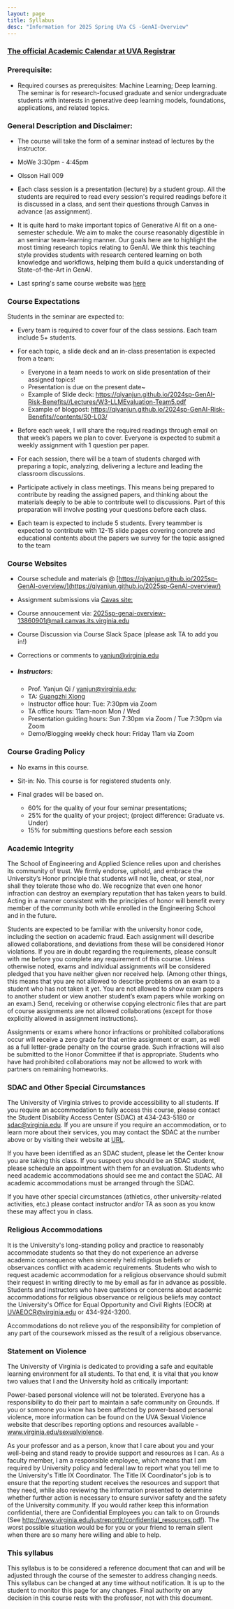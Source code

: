 ```yaml
---
layout: page
title: Syllabus
desc: "Information for 2025 Spring UVa CS -GenAI-Overview"
---
```



### [The official Academic Calendar at UVA Registrar](http://www.virginia.edu/registrar/calendar.html)


### Prerequisite:

+ Required courses as prerequisites: Machine Learning; Deep learning. The seminar is for research-focused graduate and senior undergraduate students with interests in generative deep learning models, foundations, applications, and related topics. 


### General Description and Disclaimer: 

+ The course will take the form of a seminar instead of lectures by the instructor. 

+ MoWe 3:30pm - 4:45pm  
+ Olsson Hall 009

+ Each class session is a presentation (lecture) by a student group. All the students are required to read every session's required readings before it is discussed in a class, and sent their questions through Canvas in advance (as assignment).


+ It is quite hard to make important topics of Generative AI fit on a one-semester schedule.  We aim to make the course reasonably digestible in an seminar team-learning manner. Our goals here are to highlight the most timing research topics relating to GenAI. We think this teaching style provides students with research centered learning on both knowledge and workflows, helping them build a quick understanding of State-of-the-Art in GenAI.

+ Last spring's same course website was [here](https://qiyanjun.github.io/2024sp-GenAI-Risk-Benefits/)



### Course Expectations

Students in the seminar are expected to:

+ Every team is required to cover four of the class sessions.  Each team include 5+ students. 

+ For each topic, a slide deck and an in-class presentation is expected from a team: 
  - Everyone in a team needs to work on slide presentation of their assigned topics!
  - Presentation is due on the present date~ 
  - Example of Slide deck: https://qiyanjun.github.io/2024sp-GenAI-Risk-Benefits//Lectures/W3-LLMEvaluation-Team5.pdf
  - Example of blogpost: https://qiyanjun.github.io/2024sp-GenAI-Risk-Benefits//contents/S0-L03/


+ Before each week, I will share the required readings through email on that week’s papers we plan to cover. Everyone is expected to submit a weekly assignment with 1 question per paper. 

+ For each session, there will be a team of students charged with preparing a topic, analyzing, delivering a lecture and leading the classroom discussions. 

+ Participate actively in class meetings. This means being prepared to contribute by  reading the assigned papers, and thinking about the materials deeply to be able to contribute well to discussions. Part of this preparation will involve posting your questions before each class.

+ Each team is expected to include 5 students. Every teammber is expected to contribute with 12-15 slide pages covering concrete and educational contents about the papers we survey for the topic assigned to the team

### Course Websites

+ Course schedule and materials  @ [https://qiyanjun.github.io/2025sp-GenAI-overview/](https://qiyanjun.github.io/2025sp-GenAI-overview/)

+  Assignment submissions via [Cavas site:](https://canvas.its.virginia.edu) 

+ Course annoucement via: [2025sp-genai-overview-13860901@mail.canvas.its.virginia.edu](2025sp-genai-overview-13860901@mail.canvas.its.virginia.edu)

+ Course Discussion via Course Slack Space (please ask TA to add you in!) 

+  Corrections or comments to [yanjun@virginia.edu](mailto:25sp_spec_top-1386091921101@mail.canvas.its.virginia.edu)

+ ##### Instructors: 
  - Prof. Yanjun Qi / [yanjun@virginia.edu](mailto:25sp_spec_top-1386091921101@mail.canvas.its.virginia.edu);
  - TA: [Guangzhi Xiong](mailto:25sp_spec_top-1386091921101@mail.canvas.its.virginia.edu) 
  - Instructor office hour: Tue: 7:30pm via Zoom 
  - TA office hours: 11am-noon Mon / Wed 
  - Presentation guiding hours: Sun 7:30pm via Zoom / Tue 7:30pm via Zoom
  - Demo/Blogging weekly check hour: Friday 11am via Zoom 


### Course Grading Policy

+ No exams in this course.
+ Sit-in: No. This course is for registered students only.

+ Final grades will be based on.
  - 60% for the quality of your four seminar presentations; 
  - 25% for the quality of your project; (project difference: Graduate vs. Under)  
  - 15% for submitting questions before each session 



### Academic Integrity
The School of Engineering and Applied Science relies upon and cherishes its community of trust. We firmly endorse, uphold, and embrace the University’s Honor principle that students will not lie, cheat, or steal, nor shall they tolerate those who do. We recognize that even one honor infraction can destroy an exemplary reputation that has taken years to build. Acting in a manner consistent with the principles of honor will benefit every member of the community both while enrolled in the Engineering School and in the future. 


Students are expected to be familiar with the university honor code, including the section on academic fraud. Each assignment will describe allowed collaborations, and deviations from these will be considered Honor violations. If you are in doubt regarding the requirements, please consult with me before you complete any requirement of this course. Unless otherwise noted, exams and individual assignments will be considered pledged that you have neither given nor received help. (Among other things, this means that you are not allowed to describe problems on an exam to a student who has not taken it yet. You are not allowed to show exam papers to another student or view another student’s exam papers while working on an exam.) Send, receiving or otherwise copying electronic files that are part of course assignments are not allowed collaborations (except for those explicitly allowed in assignment instructions). 

Assignments or exams where honor infractions or prohibited collaborations occur will receive a zero grade for that entire assignment or exam, as well as a full letter-grade penalty on the course grade. Such infractions will also be submitted to the Honor Committee if that is appropriate. Students who have had prohibited collaborations may not be allowed to work with partners on remaining homeworks. 


### SDAC and Other Special Circumstances
The University of Virginia strives to provide accessibility to all students. If you require an accommodation to fully access this course, please contact the Student Disability Access Center (SDAC) at 434-243-5180 or sdac@virginia.edu. If you are unsure if you require an accommodation, or to learn more about their services, you may contact the SDAC at the number above or by visiting their website at [URL](http://studenthealth.virginia.edu/student-disability-access-center/faculty-staff). 

If you have been identified as an SDAC student, please let the Center know you are taking this class. If you suspect you should be an SDAC student, please schedule an appointment with them for an evaluation. Students who need academic accommodations should see me and contact the SDAC. All academic accommodations must be arranged through the SDAC. 

If you have other special circumstances (athletics, other university-related activities, etc.) please contact instructor and/or TA as soon as you know these may affect you in class. 


### Religious Accommodations
It is the University's long-standing policy and practice to reasonably accommodate students so that they do not experience an adverse academic consequence when sincerely held religious beliefs or observances conflict with academic requirements. Students who wish to request academic accommodation for a religious observance should submit their request in writing directly to me by email as far in advance as possible. Students and instructors who have questions or concerns about academic accommodations for religious observance or religious beliefs may contact the University's Office for Equal Opportunity and Civil Rights (EOCR) at UVAEOCR@virginia.edu or 434-924-3200. 

Accommodations do not relieve you of the responsibility for completion of any part of the coursework missed as the result of a religious observance. 


### Statement on Violence
The University of Virginia is dedicated to providing a safe and equitable learning environment for all students. To that end, it is vital that you know two values that I and the University hold as critically important:

Power-based personal violence will not be tolerated.
Everyone has a responsibility to do their part to maintain a safe community on Grounds.
If you or someone you know has been affected by power-based personal violence, more information can be found on the UVA Sexual Violence website that describes reporting options and resources available - www.virginia.edu/sexualviolence. 

As your professor and as a person, know that I care about you and your well-being and stand ready to provide support and resources as I can. As a faculty member, I am a responsible employee, which means that I am required by University policy and federal law to report what you tell me to the University's Title IX Coordinator. The Title IX Coordinator's job is to ensure that the reporting student receives the resources and support that they need, while also reviewing the information presented to determine whether further action is necessary to ensure survivor safety and the safety of the University community. If you would rather keep this information confidential, there are Confidential Employees you can talk to on Grounds (See http://www.virginia.edu/justreportit/confidential_resources.pdf). The worst possible situation would be for you or your friend to remain silent when there are so many here willing and able to help. 

### This syllabus
This syllabus is to be considered a reference document that can and will be adjusted through the course of the semester to address changing needs. This syllabus can be changed at any time without notification. It is up to the student to monitor this page for any changes. Final authority on any decision in this course rests with the professor, not with this document.
